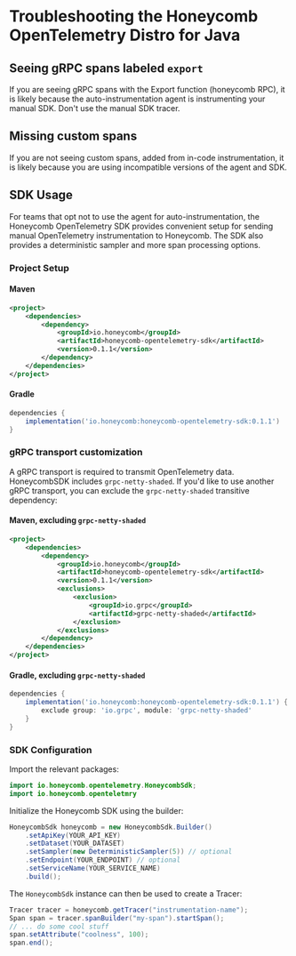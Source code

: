 # Troubleshooting the Honeycomb OpenTelemetry Distro for Java

## Seeing gRPC spans labeled `export`

If you are seeing gRPC spans with the Export function (honeycomb RPC),
it is likely because the auto-instrumentation agent is instrumenting
your manual SDK.
Don't use the manual SDK tracer.

## Missing custom spans

If you are not seeing custom spans, added from in-code instrumentation,
it is likely because you are using incompatible versions of the agent and SDK.

## SDK Usage

For teams that opt not to use the agent for auto-instrumentation,
the Honeycomb OpenTelemetry SDK provides convenient setup
for sending manual OpenTelemetry instrumentation to Honeycomb.
The SDK also provides a deterministic sampler and more span processing options.

### Project Setup

#### Maven

```xml
<project>
    <dependencies>
        <dependency>
            <groupId>io.honeycomb</groupId>
            <artifactId>honeycomb-opentelemetry-sdk</artifactId>
            <version>0.1.1</version>
        </dependency>
    </dependencies>
</project>
```

#### Gradle

```groovy
dependencies {
    implementation('io.honeycomb:honeycomb-opentelemetry-sdk:0.1.1')
}
```

### gRPC transport customization

A gRPC transport is required to transmit OpenTelemetry data.
HoneycombSDK includes `grpc-netty-shaded`.
If you'd like to use another gRPC transport,
you can exclude the `grpc-netty-shaded` transitive dependency:

#### Maven, excluding `grpc-netty-shaded`

```xml
<project>
    <dependencies>
        <dependency>
            <groupId>io.honeycomb</groupId>
            <artifactId>honeycomb-opentelemetry-sdk</artifactId>
            <version>0.1.1</version>
            <exclusions>
                <exclusion>
                    <groupId>io.grpc</groupId>
                    <artifactId>grpc-netty-shaded</artifactId>
                </exclusion>
            </exclusions>
        </dependency>
    </dependencies>
</project>
```

#### Gradle, excluding `grpc-netty-shaded`

```groovy
dependencies {
    implementation('io.honeycomb:honeycomb-opentelemetry-sdk:0.1.1') {
        exclude group: 'io.grpc', module: 'grpc-netty-shaded'
    }
}
```

### SDK Configuration

Import the relevant packages:

```java
import io.honeycomb.opentelemetry.HoneycombSdk;
import io.honeycomb.openteletmry
```

Initialize the Honeycomb SDK using the builder:

```java
HoneycombSdk honeycomb = new HoneycombSdk.Builder()
    .setApiKey(YOUR_API_KEY)
    .setDataset(YOUR_DATASET)
    .setSampler(new DeterministicSampler(5)) // optional
    .setEndpoint(YOUR_ENDPOINT) // optional
    .setServiceName(YOUR_SERVICE_NAME)
    .build();
```

The `HoneycombSdk` instance can then be used to create a Tracer:

```java
Tracer tracer = honeycomb.getTracer("instrumentation-name");
Span span = tracer.spanBuilder("my-span").startSpan();
// ... do some cool stuff
span.setAttribute("coolness", 100);
span.end();
```
